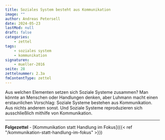 ```yaml
---
title: Soziales System besteht aus Kommunikation
image: ""
author: Andreas Petersell
date: 2024-05-23
lastMod: null
draft: false
categories:
    - zettel
tags:
    - soziales system
    - kommunikation
signaturen:
    - mueller-2016
seite: 28
zettelnummer: 2.3a
fmContentType: zettel
---
```


Aus welchen Elementen setzen sich Soziale Systeme zusammen? Man könnte an Menschen oder Handlungen denken, aber Luhmann macht einen erstaunlichen Vorschlag: Soziale Systeme bestehen aus Kommunikation. Aus nichts anderem sonst. Und Soziale Systeme reproduzieren sich ausschließlich mithilfe von Kommunikation.
<!--more-->

***

**Folgezettel** - [Kommunikation statt Handlung im Fokus]({{< ref "/kommunikation-statt-handlung-im-fokus" >}})
